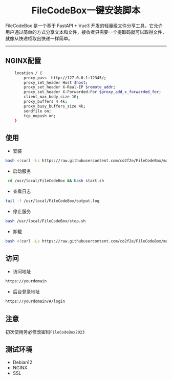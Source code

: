 <h1 align="center">
  FileCodeBox一键安装脚本
</h1>
FileCodeBox 是一个基于 FastAPI + Vue3 开发的轻量级文件分享工具。它允许用户通过简单的方式分享文本和文件，接收者只需要一个提取码就可以取得文件，就像从快递柜取出快递一样简单。

<hr>

## NGINX配置
```bash
    location / {
        proxy_pass  http://127.0.0.1:12345/;
        proxy_set_header Host $host;
        proxy_set_header X-Real-IP $remote_addr;
        proxy_set_header X-Forwarded-For $proxy_add_x_forwarded_for;
        client_max_body_size 1G; 
        proxy_buffers 4 4k; 
        proxy_busy_buffers_size 4k; 
        sendfile on;
        tcp_nopush on; 
    }
```
## 使用
* 安装
```bash
bash <(curl -Ls https://raw.githubusercontent.com/co2f2e/FileCodeBox/main/bash/install.sh)
```
* 启动服务
```bash
 cd /usr/local/FileCodeBox && bash start.sh
```
* 查看日志
```bash
tail -f /usr/local/FileCodeBox/output.log
```
* 停止服务
```bash
bash /usr/local/FileCodeBox/stop.sh
```
* 卸载
```bash
bash <(curl -Ls https://raw.githubusercontent.com/co2f2e/FileCodeBox/main/bash/uninstall.sh)
```
## 访问
* 访问地址
```bash
https://yourdomain
```
* 后台登录地址
```bash
https://yourdomain/#/login
```
## 注意
初次使用务必修改密码`FileCodeBox2023`
## 测试环境
* Debian12
* NGINX
* SSL
